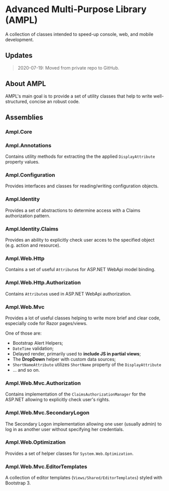 # Advanced Multi-Purpose Library (AMPL)

A collection of classes intended to speed-up console, web, and mobile development.


## Updates

> 2020-07-19: Moved from private repo to GitHub.


## About AMPL

AMPL's main goal is to provide a set of utility classes that help to write well-structured, concise an robust code.


## Assemblies


### Ampl.Core


### Ampl.Annotations

Contains utility methods for extracting the the applied `DisplayAttribute` property values.


### Ampl.Configuration

Provides interfaces and classes for reading/writing configuration objects.


### Ampl.Identity

Provides a set of abstractions to determine access with a Claims authorization pattern.


### Ampl.Identity.Claims

Provides an ability to explicitly check user acces to the specified object (e.g. action and resource).


### Ampl.Web.Http

Contains a set of useful `Attribute`s for ASP.NET WebApi model binding.

### Ampl.Web.Http.Authorization

Contains `Attribute`s used in ASP.NET WebApi authorization.

### Ampl.Web.Mvc

Provides a lot of useful classes helping to write more brief and clear code, especially code for Razor pages/views.

One of those are:
    
  * Bootstrap Alert Helpers;
  * `DateTime` validation;
  * Delayed render, primarily used to **include JS in partial views**;
  * The **DropDown** helper with custom data sources;
  * `ShortNameAttribute` utilizes `ShortName` property of the `DisplayAttribute`
  * ... and so on.


### Ampl.Web.Mvc.Authorization

Contains implementation of the `ClaimsAuthorizationManager` for the ASP.NET allowing to explicitly check user's rights.


### Ampl.Web.Mvc.SecondaryLogon

The Secondary Logon implementation allowing one user (usually admin) to log in as another user without specifying her credentials.


### Ampl.Web.Optimization

Provides a set of helper classes for `System.Web.Optimization`.


### Ampl.Web.Mvc.EditorTemplates

A collection of editor templates (`Views/Shared/EditorTemplates`) styled with Bootstrap 3.